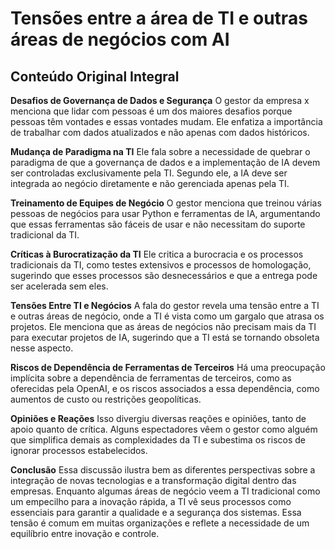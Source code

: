# Tensões entre a área de TI e outras áreas de negócios com AI

## Conteúdo Original Integral

**Desafios de Governança de Dados e Segurança**
O gestor da empresa x menciona que lidar com pessoas é um dos maiores desafios porque pessoas têm vontades e essas vontades mudam. Ele enfatiza a importância de trabalhar com dados atualizados e não apenas com dados históricos.

**Mudança de Paradigma na TI**
Ele fala sobre a necessidade de quebrar o paradigma de que a governança de dados e a implementação de IA devem ser controladas exclusivamente pela TI. Segundo ele, a IA deve ser integrada ao negócio diretamente e não gerenciada apenas pela TI.

**Treinamento de Equipes de Negócio**
O gestor menciona que treinou várias pessoas de negócios para usar Python e ferramentas de IA, argumentando que essas ferramentas são fáceis de usar e não necessitam do suporte tradicional da TI.

**Críticas à Burocratização da TI**
Ele critica a burocracia e os processos tradicionais da TI, como testes extensivos e processos de homologação, sugerindo que esses processos são desnecessários e que a entrega pode ser acelerada sem eles.

**Tensões Entre TI e Negócios**
A fala do gestor revela uma tensão entre a TI e outras áreas de negócio, onde a TI é vista como um gargalo que atrasa os projetos. Ele menciona que as áreas de negócios não precisam mais da TI para executar projetos de IA, sugerindo que a TI está se tornando obsoleta nesse aspecto.

**Riscos de Dependência de Ferramentas de Terceiros**
Há uma preocupação implícita sobre a dependência de ferramentas de terceiros, como as oferecidas pela OpenAI, e os riscos associados a essa dependência, como aumentos de custo ou restrições geopolíticas.

**Opiniões e Reações**
Isso divergiu diversas reações e opiniões, tanto de apoio quanto de crítica. Alguns espectadores vêem o gestor como alguém que simplifica demais as complexidades da TI e subestima os riscos de ignorar processos estabelecidos.

**Conclusão**
Essa discussão ilustra bem as diferentes perspectivas sobre a integração de novas tecnologias e a transformação digital dentro das empresas. Enquanto algumas áreas de negócio veem a TI tradicional como um empecilho para a inovação rápida, a TI vê seus processos como essenciais para garantir a qualidade e a segurança dos sistemas. Essa tensão é comum em muitas organizações e reflete a necessidade de um equilíbrio entre inovação e controle.

